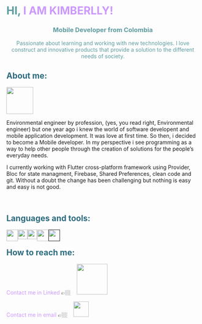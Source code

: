 <h1 style="color: #5e9ca0;">
    HI,
    <span style="color: #cc99ff;">
        I AM KIMBERLLY!
    </span>
</h1>

<h3 dir="auto" align="center">
    <span style="color: #5e9ca0;">
        Mobile Developer from Colombia
    </span>
</h3>

<p style="text-align: center;">
    <span style="color: #5e9ca0;">
        Passionate about learning and working with new technologies. I love construct and innovative products that
        provide a solution to the different needs of society.
    </span>
</p>

<h2 style="color: #2e6c80;">About me:</h2>

<p><img src="https://media.giphy.com/media/VgCDAzcKvsR6OM0uWg/giphy.gif" width="70" /></p>

<p>
    Environmental engineer by profession, (yes, you read right, Environmental engineer) but one year ago i knew the
    world of software developent and
    mobile application development. It was love at first time. So then, i decided to become a Mobile developer.
    In my perspective i see programming as a way to help other people through the creation of solutions for the
    people&rsquo;s everyday needs.
</p>
<p>
    I currently working with Flutter cross-platform framework using Provider, Bloc for state managment, Firebase,
    Shared Preferences, clean code and git.
    Without a doubt the change has been challenging but nothing is easy and easy is not good.
</p>

<p>&nbsp;</p>

<h2 style="color: #2e6c80;">
    Languages and tools:
</h2>

<p align="center">
    <a href="https://git-scm.com" target="_blank">
        <img style="float: left;" src="https://git-scm.com/images/logos/downloads/Git-Icon-1788C.png" width="30" />
    </a>
    <span>&nbsp; &nbsp;</span>
    <a href="httpS://flutter.dev" target="_blank">
        <img style="float: left;" src="https://storage.googleapis.com/cms-storage-bucket/0dbfcc7a59cd1cf16282.png"
            width="25" />
    </a>
    <span>&nbsp; &nbsp;</span>
    <a href="https://developer.android.com" target="_blank">
        <img style="float: left;"
            src="https://upload.wikimedia.org/wikipedia/commons/thumb/d/d7/Android_robot.svg/1745px-Android_robot.svg.png"
            width="25" />
    </a>
    <span>&nbsp; &nbsp;</span>
    <a href="https://kotlinlang.org" target="_blank">
        <img style="float: left;"
            src="https://upload.wikimedia.org/wikipedia/commons/thumb/3/37/Kotlin_Icon_2021.svg/512px-Kotlin_Icon_2021.svg.png?20210505134836"
            width="30" />
    </a>
    <span>&nbsp; &nbsp;</span>
    <a href="" target="_blank">
        <img style="float: left;" src="https://www.mikefal.net/wp-content/uploads/2016/05/logoAzureSql.png"
            width="30" />
    </a>
</p>
<h2 style="color: #2e6c80;">
    How to reach me:
</h2>
<p>
    <span style="color: #cc99ff;">
        Contact me in Linked
    </span>
    👉🏼&nbsp; &nbsp;
    <a href="https://www.linkedin.com/in/kimberlly-cathalina-florez-sanchez-3ab8041b8/" target="_blank" rel="nofollow">
        <img src="https://brand.linkedin.com/content/dam/me/business/en-us/amp/brand-site/v2/bg/LI-Logo.svg.original.svg"
            width="80" />
    </a>
</p>
<p>
    <span style="color: #cc99ff;">
        Contact me in email
    </span>
    👉🏼 &nbsp;&nbsp;
    <a href="https://mail.google.com/mail/?view=cm&fs=1&to=kimberlly.florez@gmail.com&su=Want to talk with you&body=Hi Kimberlly&"
        target="_blank" rel="nofollow">
        <img src="https://logodownload.org/wp-content/uploads/2018/03/gmail-logo-4-1.png" width="40" />
    </a>
</p>
